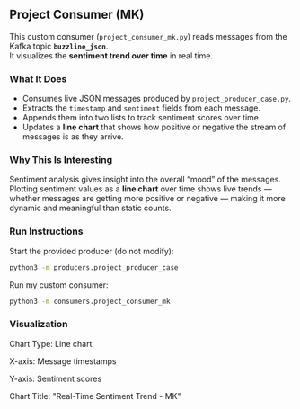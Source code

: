 ## Project Consumer (MK)

This custom consumer (`project_consumer_mk.py`) reads messages from the Kafka topic **`buzzline_json`**.  
It visualizes the **sentiment trend over time** in real time.  

### What It Does
- Consumes live JSON messages produced by `project_producer_case.py`.  
- Extracts the `timestamp` and `sentiment` fields from each message.  
- Appends them into two lists to track sentiment scores over time.  
- Updates a **line chart** that shows how positive or negative the stream of messages is as they arrive.  

### Why This Is Interesting
Sentiment analysis gives insight into the overall “mood” of the messages.  
Plotting sentiment values as a **line chart** over time shows live trends — whether messages are getting more positive or negative — making it more dynamic and meaningful than static counts.  

### Run Instructions

Start the provided producer (do not modify):
``` zsh
python3 -m producers.project_producer_case
```

Run my custom consumer:
``` zsh 
python3 -m consumers.project_consumer_mk
``` 

### Visualization

Chart Type: Line chart

X-axis: Message timestamps

Y-axis: Sentiment scores

Chart Title: "Real-Time Sentiment Trend - MK"
